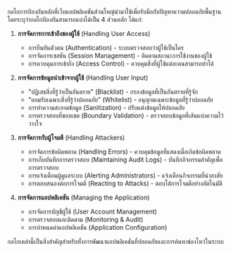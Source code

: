 

กลไกการป้องกันหลักที่เว็บแอปพลิเคชันส่วนใหญ่นำมาใช้เพื่อรับมือกับปัญหาความปลอดภัยพื้นฐาน โดยระบุว่ากลไกป้องกันสามารถแบ่งได้เป็น 4 ส่วนหลัก ได้แก่:
1. **การจัดการการเข้าถึงของผู้ใช้** (Handling User Access)
    
    - การยืนยันตัวตน (Authentication) - ระบบตรวจสอบว่าผู้ใช้เป็นใคร
    - การจัดการเซสชัน (Session Management) - ติดตามสถานะการใช้งานของผู้ใช้
    - การควบคุมการเข้าถึง (Access Control) - ควบคุมสิ่งที่ผู้ใช้แต่ละคนสามารถทำได้
2. **การจัดการข้อมูลนำเข้าจากผู้ใช้** (Handling User Input)
    
    - "ปฏิเสธสิ่งที่รู้ว่าเป็นอันตราย" (Blacklist) - กรองข้อมูลที่เป็นอันตรายที่รู้จัก
    - "ยอมรับเฉพาะสิ่งที่รู้ว่าปลอดภัย" (Whitelist) - อนุญาตเฉพาะข้อมูลที่รู้ว่าปลอดภัย
    - การทำความสะอาดข้อมูล (Sanitization) - ปรับแต่งข้อมูลให้ปลอดภัย
    - การตรวจสอบที่ขอบเขต (Boundary Validation) - ตรวจสอบข้อมูลที่เส้นแบ่งความไว้วางใจ
3. **การจัดการกับผู้โจมตี** (Handling Attackers)
    
    - การจัดการข้อผิดพลาด (Handling Errors) - ควบคุมข้อมูลที่แสดงเมื่อเกิดข้อผิดพลาด
    - การเก็บบันทึกการตรวจสอบ (Maintaining Audit Logs) - บันทึกกิจกรรมสำคัญเพื่อการตรวจสอบ
    - การแจ้งเตือนผู้ดูแลระบบ (Alerting Administrators) - แจ้งเตือนกิจกรรมที่น่าสงสัย
    - การตอบสนองต่อการโจมตี (Reacting to Attacks) - ตอบโต้การโจมตีอย่างอัตโนมัติ
4. **การจัดการแอปพลิเคชัน** (Managing the Application)
    
    - การจัดการบัญชีผู้ใช้ (User Account Management)
    - การตรวจสอบและติดตาม (Monitoring & Audit)
    - การกำหนดค่าแอปพลิเคชัน (Application Configuration)

กลไกเหล่านี้เป็นสิ่งสำคัญสำหรับทั้งการพัฒนาแอปพลิเคชันที่ปลอดภัยและการค้นหาช่องโหว่ในระบบ